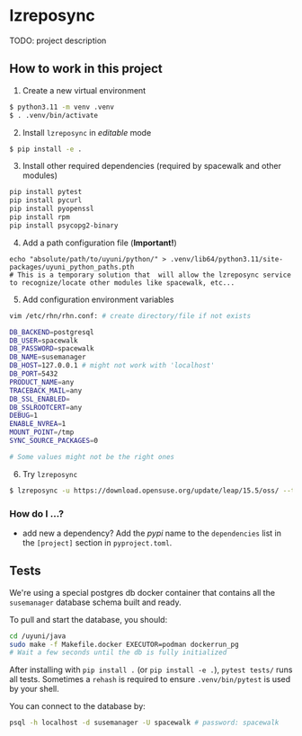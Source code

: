 # lzreposync

TODO: project description

## How to work in this project

1. Create a new virtual environment
```sh
$ python3.11 -m venv .venv
$ . .venv/bin/activate
```
2. Install `lzreposync` in *editable* mode
``` sh
$ pip install -e .
```
3. Install other required dependencies (required by spacewalk and other modules)
```sh
pip install pytest
pip install pycurl
pip install pyopenssl
pip install rpm
pip install psycopg2-binary
```
4. Add a path configuration file (**Important!**)
```
echo "absolute/path/to/uyuni/python/" > .venv/lib64/python3.11/site-packages/uyuni_python_paths.pth
# This is a temporary solution that  will allow the lzreposync service to recognize/locate other modules like spacewalk, etc...
```
5. Add configuration environment variables
```sh
vim /etc/rhn/rhn.conf: # create directory/file if not exists

DB_BACKEND=postgresql
DB_USER=spacewalk
DB_PASSWORD=spacewalk
DB_NAME=susemanager
DB_HOST=127.0.0.1 # might not work with 'localhost'
DB_PORT=5432
PRODUCT_NAME=any
TRACEBACK_MAIL=any
DB_SSL_ENABLED=
DB_SSLROOTCERT=any
DEBUG=1
ENABLE_NVREA=1
MOUNT_POINT=/tmp
SYNC_SOURCE_PACKAGES=0

# Some values might not be the right ones
```
6. Try `lzreposync`
``` sh
$ lzreposync -u https://download.opensuse.org/update/leap/15.5/oss/ --type yum [--import-updates]
```

### How do I ...?

- add new a dependency? Add the *pypi* name to the `dependencies` list in the `[project]` section in `pyproject.toml`.

## Tests
We're using a special postgres db docker container that contains all the `susemanager` database schema built and ready.

To pull and start the database, you should:
```sh
cd /uyuni/java
sudo make -f Makefile.docker EXECUTOR=podman dockerrun_pg
# Wait a few seconds until the db is fully initialized
```

After installing with `pip install .` (or `pip install -e .`), `pytest tests/` runs all tests. Sometimes a `rehash` is required to ensure `.venv/bin/pytest` is used by your shell.

You can connect to the database by:
```sh
psql -h localhost -d susemanager -U spacewalk # password: spacewalk
```

